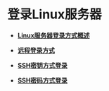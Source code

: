 # 登录Linux服务器<a name="bms_umn_0010"></a>

-   **[Linux服务器登录方式概述](Linux服务器登录方式概述.md)**  

-   **[远程登录方式](远程登录方式.md)**  

-   **[SSH密钥方式登录](SSH密钥方式登录.md)**  

-   **[SSH密码方式登录](SSH密码方式登录.md)**  


